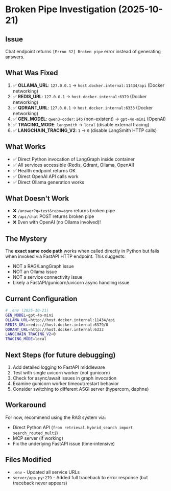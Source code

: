 # Broken Pipe Investigation (2025-10-21)

## Issue
Chat endpoint returns `[Errno 32] Broken pipe` error instead of generating answers.

## What Was Fixed
1. ✅ **OLLAMA_URL**: `127.0.0.1` → `host.docker.internal:11434/api` (Docker networking)
2. ✅ **REDIS_URL**: `127.0.0.1` → `host.docker.internal:6379` (Docker networking)
3. ✅ **QDRANT_URL**: `127.0.0.1` → `host.docker.internal:6333` (Docker networking)
4. ✅ **GEN_MODEL**: `qwen3-coder:14b` (non-existent) → `gpt-4o-mini` (OpenAI)
5. ✅ **TRACING_MODE**: `langsmith` → `local` (disable external tracing)
6. ✅ **LANGCHAIN_TRACING_V2**: `1` → `0` (disable LangSmith HTTP calls)

## What Works
- ✅ Direct Python invocation of LangGraph inside container
- ✅ All services accessible (Redis, Qdrant, Ollama, OpenAI)
- ✅ Health endpoint returns OK
- ✅ Direct OpenAI API calls work
- ✅ Direct Ollama generation works

## What Doesn't Work
- ❌ `/answer?q=test&repo=agro` returns broken pipe
- ❌ `/api/chat` POST returns broken pipe
- ❌ Even with OpenAI (no Ollama involved)!

## The Mystery
The **exact same code path** works when called directly in Python but fails when invoked via FastAPI HTTP endpoint. This suggests:
- NOT a RAG/LangGraph issue
- NOT an Ollama issue
- NOT a service connectivity issue
- Likely a FastAPI/gunicorn/uvicorn async handling issue

## Current Configuration
```bash
# .env (2025-10-21)
GEN_MODEL=gpt-4o-mini
OLLAMA_URL=http://host.docker.internal:11434/api
REDIS_URL=redis://host.docker.internal:6379/0
QDRANT_URL=http://host.docker.internal:6333
LANGCHAIN_TRACING_V2=0
TRACING_MODE=local
```

## Next Steps (for future debugging)
1. Add detailed logging to FastAPI middleware
2. Test with single uvicorn worker (not gunicorn)
3. Check for async/await issues in graph invocation
4. Examine gunicorn worker timeout/restart behavior
5. Consider switching to different ASGI server (hypercorn, daphne)

## Workaround
For now, recommend using the RAG system via:
- Direct Python API (`from retrieval.hybrid_search import search_routed_multi`)
- MCP server (if working)
- Fix the underlying FastAPI issue (time-intensive)

## Files Modified
- `.env` - Updated all service URLs
- `server/app.py:279` - Added full traceback to error response (but traceback never appears)
